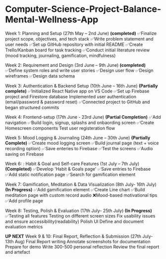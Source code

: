 # Computer-Science-Project-Balance-Mental-Wellness-App

Week 1: Planning and Setup (27th May – 2nd June) **(completed)** 
✅Finalize project scope, objectives, and tech stack 
✅Write problem statement and user needs 
✅Set up GitHub repository with initial README 
✅Create Trello/Kanban board for task tracking
✅Conduct initial literature review (mood tracking, journaling, gamification, mindfulness)

Week 2: Requirement and Design (3rd June – 9th June) **(completed)** 
✅Define system roles and write user stories
✅Design user flow
✅Design wireframes
✅Design data schema

Week 3: Authentication & Backend Setup (10th June – 16th June)  **(Partially complete)** 
✅Initialized React Native app on VS Code
✅Set up Firebase project and Firestore database
Implemented user authentication (email/password & password reset)
✅Connected project to GitHub and began structured commits

Week 4: Frontend-setup (17th June - 23rd June) **(Partial Completion)**
✅Add navigation 
✅Build login, signup, splashs and onbaording screen 
✅Create Homescreen components
Test user registeration flow

Week 5: Mood Logging & Journaling (24th June – 30th June) **(Partially Complete)**
✅Create mood logging screen 
✅Build journal page (text + voice recording option)
✅Save enteries to Firebase
✅Test the screens
✅Audio saving on Firebase 

Week 6: : Habit & Goal and Self-care Features (1st July – 7th July) **(Completed)**
✅Develop 'Habit & Goals page'
✅Save entries to Firebase
✅Add static notification page
✅Search for gamification element

Week 7: Gamification, Meditation & Data Visualization  (8th July- 16th July) **(In Progress)**
✅Add gamification element
✅Create Line chart
✅Build meditation page with custom record audio
❌Mood-based motivational tips
✅Add profile page

Week 8: Testing, Polish & Evaluation (17th July- 25th July) **(In Progress)**
✅Testing all features
Testing on different screen sizes
Fix usability issues and ensure accessibility(readability)
Polish UI
Define and document evaluation metrics 

**UP NEXT**
Week 9 & 10: Final Report, Reflection & Submission (27th July- 13th Aug)
Final Report writing
Annotate screenshots for documentation
Prepare for demo 
Write 300-500 personal reflection 
Review the final report and artefact

